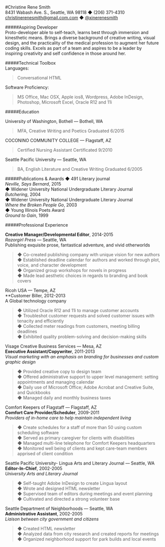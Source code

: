 #Christine Rene Smith                                       
8431 Wabash Ave. S., Seattle, WA 98118 ◆ (206) 371-4310    
christinerenesmith@gmail.com.com ◆ [@xinerenesmith](https://twitter.com/xinerenesmith)   

#####Aspiring Developer  
Proto-developer able to self-teach, learns best through immersion and kinesthetic means. Brings a diverse background of creative writing, visual design, and the practicality of the medical profession to augment her future coding skills. Excels as part of a team and aspires to be a leader by inspiring creativity and self confidence in those around her. 

#####Technical Toolbox     
Languages:  
>Conversational HTML   
  
Software Proficiency:   
>MS Office, Mac OSX, Apple ios8, Wordpress, Adobe InDesign,   
Photoshop, Microsoft Excel, Oracle R12 and 11i  

#####Education

University of Washington, Bothell — Bothell, WA
>MFA, Creative Writing and Poetics  Graduated 6/2015

COCONINO COMMUNITY COLLEGE — Flagstaff, AZ
>Certified Nursing Assistant  Certificated 9/2010

Seattle Pacific University — Seattle, WA
>BA, English Literature and Creative Writing  Graduated 6/2005

#####Publications & Awards
◆ 491 Literary journal  
*Neville, Says Bernard*,  2015  
◆ Widener University National Undergraduate Literary Journal  
*Butchering*,  2004  
◆ Widener University National Undergraduate Literary Journal  
*Where the Broken People Go*,  2003  
◆ Young Illinois Poets Award   
*Ground to Gain*, 1999

#####Professional Experience  
   
**Creative Manager/Developmental Editor**, 2014-2015   
*Razorgirl Press* — Seattle, WA   
  Publishing exquisite prose, fantastical adventure, and vivid otherworlds     
>◆ Co-created publishing company with unique vision for new authors     
◆ Established deadline calendar for authors and worked through plot, voice, and character development    
◆ Organized group workshops for novels in progress     
◆ Made lead aesthetic choices in regards to branding and book covers     

Ricoh USA — Tempe, AZ    
**Customer Biller, 2012-2013  
A Global technology company    
>◆ Utilized Oracle R12 and 11i to manage customer accounts   
◆ Troubleshot customer requests and solved customer issues with tenacity and efficiently   
◆ Collected meter readings from customers, meeting billing deadlines    
◆ Exhibited quality problem-solving and decision-making skills    

Visage Creative Business Services — Mesa, AZ   
**Executive Assistant/Copywriter**, 2011-2013   
*Visual marketing with an emphasis on branding for businesses and custom graphic design*    
>◆ Provided creative copy to design team    
◆ Offered administrative support to upper level management: setting appointments and managing calendar    
◆ Daily use of Microsoft Office; Adobe Acrobat and Creative Suite, and Quickbooks     
◆ Managed daily and monthly business taxes    

Comfort Keepers of Flagstaff — Flagstaff, AZ  
**Comfort Care Provider/Scheduler**, 2009-2011  
*Providers of in-home care to help maintain independent living*  
>◆ Create schedules for a staff of more than 50 using custom scheduling software    
◆ Served as primary caregiver for clients with disabilities  
◆ Managed multi-line telephone for Comfort Keepers headquarters   
◆ Monitored well being of clients and kept care-team members apprised of client condition   

Seattle Pacific University- Lingua Arts and Literary Journal — Seattle, WA   
**Editor-In-Chief**, 2002-2005  
*University Arts and Literary Journal*   
>◆ Self-taught Adobe InDesign to create Lingua layout  
◆ Wrote and designed HTML newsletter  
◆ Supervised team of editors during meetings and event planning  
◆ Cultivated and directed a strong volunteer base   

Seattle Department of Neighborhoods — Seattle, WA  
**Administrative Assistant**, 2002-2005   
*Liaison between city government and citizens*  
>◆ Created HTML newsletter   
◆ Analyzed data from city research and created reports for meetings   
◆ Organized neighborhood support for park builds and local events   
